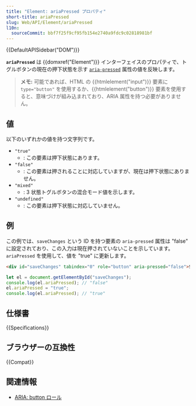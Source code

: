 ```yaml
---
title: "Element: ariaPressed プロパティ"
short-title: ariaPressed
slug: Web/API/Element/ariaPressed
l10n:
  sourceCommit: bbf7f25f9cf95fb154e2740a9fdc9c02818981bf
---
```


{{DefaultAPISidebar("DOM")}}

**`ariaPressed`** は {{domxref("Element")}} インターフェイスのプロパティで、トグルボタンの現在の押下状態を示す [`aria-pressed`](/ja/docs/Web/Accessibility/ARIA/Attributes/aria-pressed) 属性の値を反映します。

> **メモ:** 可能であれば、HTML の {{htmlelement("input")}} 要素に `type="button"` を使用するか、{{htmlelement("button")}} 要素を使用すると、意味づけが組み込まれており、ARIA 属性を持つ必要がありません。

## 値

以下のいずれかの値を持つ文字列です。

- `"true"`
  - : この要素は押下状態にあります。
- `"false"`
  - : この要素は押されることに対応していますが、現在は押下状態にありません。
- `"mixed"`
  - : 3 状態トグルボタンの混合モード値を示します。
- `"undefined"`
  - : この要素は押下状態に対応していません。

## 例

この例では、`saveChanges` という ID を持つ要素の `aria-pressed` 属性は "false" に設定されており、この入力は現在押されていないことを示しています。`ariaPressed` を使用して、値を "true" に更新します。

```html
<div id="saveChanges" tabindex="0" role="button" aria-pressed="false">Save</div>
```

```js
let el = document.getElementById("saveChanges");
console.log(el.ariaPressed); // "false"
el.ariaPressed = "true";
console.log(el.ariaPressed); // "true"
```

## 仕様書

{{Specifications}}

## ブラウザーの互換性

{{Compat}}

## 関連情報

- [ARIA: button ロール](/ja/docs/Web/Accessibility/ARIA/Roles/button_role)
